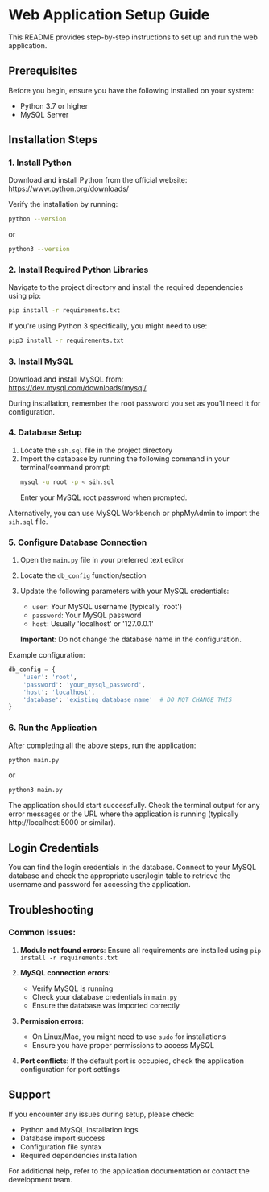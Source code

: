 # Web Application Setup Guide

This README provides step-by-step instructions to set up and run the web application.

## Prerequisites

Before you begin, ensure you have the following installed on your system:
- Python 3.7 or higher
- MySQL Server

## Installation Steps

### 1. Install Python

Download and install Python from the official website: https://www.python.org/downloads/

Verify the installation by running:
```bash
python --version
```
or
```bash
python3 --version
```

### 2. Install Required Python Libraries

Navigate to the project directory and install the required dependencies using pip:

```bash
pip install -r requirements.txt
```

If you're using Python 3 specifically, you might need to use:
```bash
pip3 install -r requirements.txt
```

### 3. Install MySQL

Download and install MySQL from: https://dev.mysql.com/downloads/mysql/

During installation, remember the root password you set as you'll need it for configuration.

### 4. Database Setup

1. Locate the `sih.sql` file in the project directory
2. Import the database by running the following command in your terminal/command prompt:
   ```bash
   mysql -u root -p < sih.sql
   ```
   Enter your MySQL root password when prompted.

Alternatively, you can use MySQL Workbench or phpMyAdmin to import the `sih.sql` file.

### 5. Configure Database Connection

1. Open the `main.py` file in your preferred text editor
2. Locate the `db_config` function/section
3. Update the following parameters with your MySQL credentials:
   - `user`: Your MySQL username (typically 'root')
   - `password`: Your MySQL password
   - `host`: Usually 'localhost' or '127.0.0.1'
   
   **Important**: Do not change the database name in the configuration.

Example configuration:
```python
db_config = {
    'user': 'root',
    'password': 'your_mysql_password',
    'host': 'localhost',
    'database': 'existing_database_name'  # DO NOT CHANGE THIS
}
```

### 6. Run the Application

After completing all the above steps, run the application:

```bash
python main.py
```
or
```bash
python3 main.py
```

The application should start successfully. Check the terminal output for any error messages or the URL where the application is running (typically http://localhost:5000 or similar).

## Login Credentials

You can find the login credentials in the database. Connect to your MySQL database and check the appropriate user/login table to retrieve the username and password for accessing the application.

## Troubleshooting

### Common Issues:

1. **Module not found errors**: Ensure all requirements are installed using `pip install -r requirements.txt`

2. **MySQL connection errors**: 
   - Verify MySQL is running
   - Check your database credentials in `main.py`
   - Ensure the database was imported correctly

3. **Permission errors**: 
   - On Linux/Mac, you might need to use `sudo` for installations
   - Ensure you have proper permissions to access MySQL

4. **Port conflicts**: If the default port is occupied, check the application configuration for port settings

## Support

If you encounter any issues during setup, please check:
- Python and MySQL installation logs
- Database import success
- Configuration file syntax
- Required dependencies installation

For additional help, refer to the application documentation or contact the development team.
